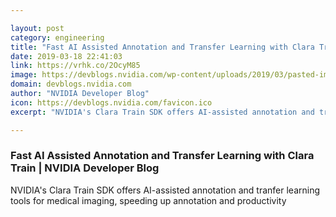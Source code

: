 ```yaml
---

layout: post
category: engineering
title: "Fast AI Assisted Annotation and Transfer Learning with Clara Train"
date: 2019-03-18 22:41:03
link: https://vrhk.co/2OcyM85
image: https://devblogs.nvidia.com/wp-content/uploads/2019/03/pasted-image-0-16.png
domain: devblogs.nvidia.com
author: "NVIDIA Developer Blog"
icon: https://devblogs.nvidia.com/favicon.ico
excerpt: "NVIDIA's Clara Train SDK offers AI-assisted annotation and tranfer learning tools for medical imaging, speeding up annotation and productivity"

---
```


### Fast AI Assisted Annotation and Transfer Learning with Clara Train | NVIDIA Developer Blog

NVIDIA's Clara Train SDK offers AI-assisted annotation and tranfer learning tools for medical imaging, speeding up annotation and productivity